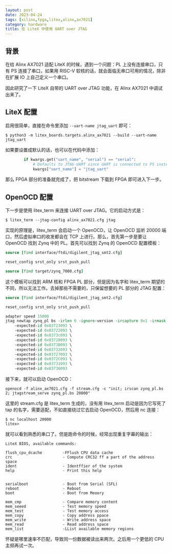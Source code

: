 ```yaml
---
layout: post
date: 2023-04-24
tags: [xilinx,fpga,litex,alinx,ax7021]
category: hardware
title: 在 LiteX 中使用 UART over JTAG
---
```


## 背景

在给 Alinx AX7021 适配 LiteX 的时候，遇到一个问题：PL 上没有连接串口，只有 PS 连接了串口，如果用 RISC-V 软核的话，就会面临无串口可用的情况，除非在扩展 IO 上自己定义一个串口。

因此研究了一下 LiteX 自带的 UART over JTAG 功能，在 Alinx AX7021 中调试出来了。

## LiteX 配置

启用很简单，直接在命令里添加 `--uart-name jtag_uart` 即可：

```shell
$ python3 -m litex_boards.targets.alinx_ax7021 --build --uart-name jtag_uart
```

如果要设置成默认的话，也可以在代码中添加：

```python
        if kwargs.get("uart_name", "serial") == "serial":
            # Defaults to JTAG-UART since UART is connected to PS instead of PL
            kwargs["uart_name"] = "jtag_uart"
```

那么 FPGA 部分的准备就完成了，把 bitstream 下载到 FPGA 即可进入下一步。

## OpenOCD 配置

下一步是使用 litex_term 来连接 UART over JTAG。它的启动方式是：

```shell
$ litex_term --jtag-config alinx_ax7021.cfg jtag
```

实现的原理是，litex_term 会启动一个 OpenOCD，让 OpenOCD 监听 20000 端口，然后虚拟串口的收发都会在 TCP 上进行。那么，首先第一步是要让 OpenOCD 找到 Zynq 中的 PL。首先可以找到 Zynq 的 OpenOCD 配置模板：

```tcl
source [find interface/ftdi/digilent_jtag_smt2.cfg]

reset_config srst_only srst_push_pull

source [find target/zynq_7000.cfg]
```

这个模板可以找到 ARM 核和 FPGA PL 部分，但是因为名字和 litex_term 期望的不同，所以无法工作。去掉那些不需要的，只保留想要的 PL 部分的 JTAG 配置：

```tcl
source [find interface/ftdi/digilent_jtag_smt2.cfg]

reset_config srst_only srst_push_pull

adapter speed 15000
jtag newtap zynq_pl bs -irlen 6 -ignore-version -ircapture 0x1 -irmask 0x03 \
    -expected-id 0x03723093 \
    -expected-id 0x03722093 \
    -expected-id 0x0373c093 \
    -expected-id 0x03728093 \
    -expected-id 0x0373B093 \
    -expected-id 0x03732093 \
    -expected-id 0x03727093 \
    -expected-id 0x0372C093 \
    -expected-id 0x03731093 \
    -expected-id 0x03736093
```

接下来，就可以启动 OpenOCD：

```shell
openocd -f alinx_ax7021.cfg -f stream.cfg -c "init; irscan zynq_pl.bs 2; jtagstream_serve zynq_pl.bs 20000"
```

这里的 stream.cfg 是 litex_term 生成的，没有用 litex_term 启动是因为它写死了 tap 的名字，需要适配，不如直接绕过它去启动 OpenOCD，然后用 nc 连接：

```shell
$ nc localhost 20000
litex>
```

就可以看到熟悉的串口了。但是跑命令的时候，经常出现重复字幕的输出：

```
LiteX BIOS, available commands:

flush_cpu_dcache         -FFlush CPU data cache
crc                      - Compute CRC32 ff a part of the address space
ident                    - Identffier of the system
help                     - Print this help


serialboot               - Boot from Serial (SFL)
reboot                   - Reboot
boot                     - Boot from Meoory

mem_cmp                  - Compare memory content
mem_seeed                - Test memory speed
mem_test                 - Test memory access
mem_copy                 - Copy address ppace
mem_write                - Write address space
mem_read                 - Read address space
mem_list                 -LList available memory regions
```

怀疑是哪里速率不匹配，导致同一份数据被读出来两次。之后用一个更低的 CPU 主频再试一次。
